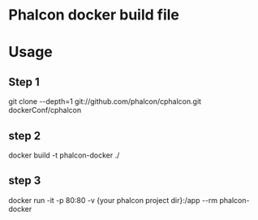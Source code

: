 # Phalcon docker build file

# Usage

## Step 1

git clone  --depth=1 git://github.com/phalcon/cphalcon.git dockerConf/cphalcon

## step 2

docker build -t phalcon-docker ./

## step 3
docker run -it -p 80:80 -v {your phalcon project dir}:/app --rm phalcon-docker
